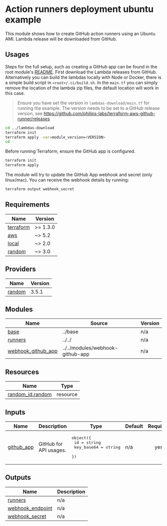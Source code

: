 # Action runners deployment ubuntu example

This module shows how to create GitHub action runners using an Ubuntu AMI. Lambda release will be downloaded from GitHub.

## Usages

Steps for the full setup, such as creating a GitHub app can be found in the root module's [README](../../README.md). First download the Lambda releases from GitHub. Alternatively you can build the lambdas locally with Node or Docker, there is a simple build script in `<root>/.ci/build.sh`. In the `main.tf` you can simply remove the location of the lambda zip files, the default location will work in this case.

> Ensure you have set the version in `lambdas-download/main.tf` for running the example. The version needs to be set to a GitHub release version, see https://github.com/philips-labs/terraform-aws-github-runner/releases


```bash
cd ../lambdas-download
terraform init
terraform apply -var=module_version=<VERSION>
cd -
```

Before running Terraform, ensure the GitHub app is configured.

```bash
terraform init
terraform apply
```

The module will try to update the GitHub App webhook and secret (only linux/mac). You can receive the webhook details by running:

```bash
terraform output webhook_secret
```

<!-- BEGIN_TF_DOCS -->
## Requirements

| Name | Version |
|------|---------|
| <a name="requirement_terraform"></a> [terraform](#requirement\_terraform) | >= 1.3.0 |
| <a name="requirement_aws"></a> [aws](#requirement\_aws) | ~> 5.2 |
| <a name="requirement_local"></a> [local](#requirement\_local) | ~> 2.0 |
| <a name="requirement_random"></a> [random](#requirement\_random) | ~> 3.0 |

## Providers

| Name | Version |
|------|---------|
| <a name="provider_random"></a> [random](#provider\_random) | 3.5.1 |

## Modules

| Name | Source | Version |
|------|--------|---------|
| <a name="module_base"></a> [base](#module\_base) | ../base | n/a |
| <a name="module_runners"></a> [runners](#module\_runners) | ../../ | n/a |
| <a name="module_webhook_github_app"></a> [webhook\_github\_app](#module\_webhook\_github\_app) | ../../modules/webhook-github-app | n/a |

## Resources

| Name | Type |
|------|------|
| [random_id.random](https://registry.terraform.io/providers/hashicorp/random/latest/docs/resources/id) | resource |

## Inputs

| Name | Description | Type | Default | Required |
|------|-------------|------|---------|:--------:|
| <a name="input_github_app"></a> [github\_app](#input\_github\_app) | GitHub for API usages. | <pre>object({<br>    id         = string<br>    key_base64 = string<br>  })</pre> | n/a | yes |

## Outputs

| Name | Description |
|------|-------------|
| <a name="output_runners"></a> [runners](#output\_runners) | n/a |
| <a name="output_webhook_endpoint"></a> [webhook\_endpoint](#output\_webhook\_endpoint) | n/a |
| <a name="output_webhook_secret"></a> [webhook\_secret](#output\_webhook\_secret) | n/a |
<!-- END_TF_DOCS -->
